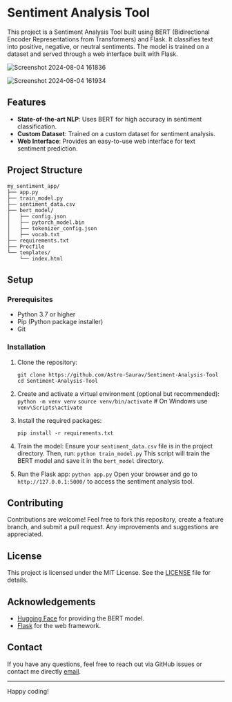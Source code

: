 # Sentiment Analysis Tool

This project is a Sentiment Analysis Tool built using BERT (Bidirectional Encoder Representations from Transformers) and Flask. It classifies text into positive, negative, or neutral sentiments. The model is trained on a dataset and served through a web interface built with Flask.

![Screenshot 2024-08-04 161836](https://github.com/user-attachments/assets/13b63187-9180-4d7a-ac94-b8901b63421b)

![Screenshot 2024-08-04 161934](https://github.com/user-attachments/assets/1753d77c-219d-451b-b852-5bcd4cfa70a6)

## Features

- **State-of-the-art NLP**: Uses BERT for high accuracy in sentiment classification.
- **Custom Dataset**: Trained on a custom dataset for sentiment analysis.
- **Web Interface**: Provides an easy-to-use web interface for text sentiment prediction.


## Project Structure

```plaintext
my_sentiment_app/
├── app.py
├── train_model.py
├── sentiment_data.csv
├── bert_model/
│   ├── config.json
│   ├── pytorch_model.bin
│   ├── tokenizer_config.json
│   ├── vocab.txt
├── requirements.txt
├── Procfile
└── templates/
    └── index.html
```

## Setup

### Prerequisites

- Python 3.7 or higher
- Pip (Python package installer)
- Git

### Installation

1. Clone the repository:
   ```
   git clone https://github.com/Astro-Saurav/Sentiment-Analysis-Tool 
   cd Sentiment-Analysis-Tool
   ```

3. Create and activate a virtual environment (optional but recommended):
   `python -m venv venv`
   `source venv/bin/activate`  # On Windows use `venv\Scripts\activate`

4. Install the required packages:
   ```
   pip install -r requirements.txt
   ```

6. Train the model:
   Ensure your `sentiment_data.csv` file is in the project directory. Then, run:
   `python train_model.py`
   This script will train the BERT model and save it in the `bert_model` directory.

7. Run the Flask app:
   `python app.py`
   Open your browser and go to `http://127.0.0.1:5000/` to access the sentiment analysis tool.

## Contributing

Contributions are welcome! Feel free to fork this repository, create a feature branch, and submit a pull request. Any improvements and suggestions are appreciated.

## License

This project is licensed under the MIT License. See the [LICENSE](https://github.com/Astro-Saurav/Sentiment-Analysis-Tool/blob/main/LICENSE) file for details.

## Acknowledgements

- [Hugging Face](https://huggingface.co/) for providing the BERT model.
- [Flask](https://flask.palletsprojects.com/) for the web framework.

## Contact

If you have any questions, feel free to reach out via GitHub issues or contact me directly [email](mailto:0501saurav@gmail.com).

---

Happy coding!

